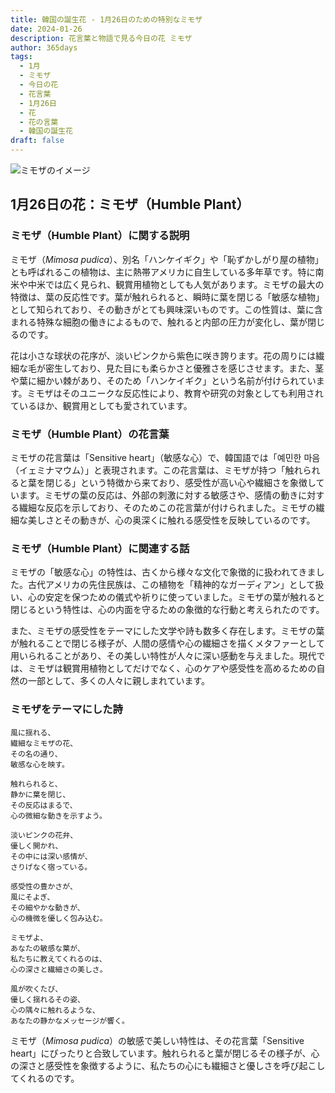```yaml
---
title: 韓国の誕生花 - 1月26日のための特別なミモザ
date: 2024-01-26
description: 花言葉と物語で見る今日の花 ミモザ
author: 365days
tags:
  - 1月
  - ミモザ
  - 今日の花
  - 花言葉
  - 1月26日
  - 花
  - 花の言葉
  - 韓国の誕生花
draft: false
---
```


![ミモザのイメージ](https://cdn.pixabay.com/photo/2022/06/07/22/59/flower-7249417_1280.jpg#center)


## 1月26日の花：ミモザ（Humble Plant）

### ミモザ（Humble Plant）に関する説明

ミモザ（*Mimosa pudica*）、別名「ハンケイギク」や「恥ずかしがり屋の植物」とも呼ばれるこの植物は、主に熱帯アメリカに自生している多年草です。特に南米や中米では広く見られ、観賞用植物としても人気があります。ミモザの最大の特徴は、葉の反応性です。葉が触れられると、瞬時に葉を閉じる「敏感な植物」として知られており、その動きがとても興味深いものです。この性質は、葉に含まれる特殊な細胞の働きによるもので、触れると内部の圧力が変化し、葉が閉じるのです。

花は小さな球状の花序が、淡いピンクから紫色に咲き誇ります。花の周りには繊細な毛が密生しており、見た目にも柔らかさと優雅さを感じさせます。また、茎や葉に細かい棘があり、そのため「ハンケイギク」という名前が付けられています。ミモザはそのユニークな反応性により、教育や研究の対象としても利用されているほか、観賞用としても愛されています。

### ミモザ（Humble Plant）の花言葉

ミモザの花言葉は「Sensitive heart」（敏感な心）で、韓国語では「예민한 마음（イェミナマウム）」と表現されます。この花言葉は、ミモザが持つ「触れられると葉を閉じる」という特徴から来ており、感受性が高い心や繊細さを象徴しています。ミモザの葉の反応は、外部の刺激に対する敏感さや、感情の動きに対する繊細な反応を示しており、そのためこの花言葉が付けられました。ミモザの繊細な美しさとその動きが、心の奥深くに触れる感受性を反映しているのです。

### ミモザ（Humble Plant）に関連する話

ミモザの「敏感な心」の特性は、古くから様々な文化で象徴的に扱われてきました。古代アメリカの先住民族は、この植物を「精神的なガーディアン」として扱い、心の安定を保つための儀式や祈りに使っていました。ミモザの葉が触れると閉じるという特性は、心の内面を守るための象徴的な行動と考えられたのです。

また、ミモザの感受性をテーマにした文学や詩も数多く存在します。ミモザの葉が触れることで閉じる様子が、人間の感情や心の繊細さを描くメタファーとして用いられることがあり、その美しい特性が人々に深い感動を与えました。現代では、ミモザは観賞用植物としてだけでなく、心のケアや感受性を高めるための自然の一部として、多くの人々に親しまれています。

### ミモザをテーマにした詩

	風に揺れる、  
	繊細なミモザの花、  
	その名の通り、  
	敏感な心を映す。
	
	触れられると、  
	静かに葉を閉じ、  
	その反応はまるで、  
	心の微細な動きを示すよう。
	
	淡いピンクの花弁、  
	優しく開かれ、  
	その中には深い感情が、  
	さりげなく宿っている。
	
	感受性の豊かさが、  
	風にそよぎ、  
	その細やかな動きが、  
	心の機微を優しく包み込む。
	
	ミモザよ、  
	あなたの敏感な葉が、  
	私たちに教えてくれるのは、  
	心の深さと繊細さの美しさ。
	
	風が吹くたび、  
	優しく揺れるその姿、  
	心の隅々に触れるような、  
	あなたの静かなメッセージが響く。

ミモザ（*Mimosa pudica*）の敏感で美しい特性は、その花言葉「Sensitive heart」にぴったりと合致しています。触れられると葉が閉じるその様子が、心の深さと感受性を象徴するように、私たちの心にも繊細さと優しさを呼び起こしてくれるのです。